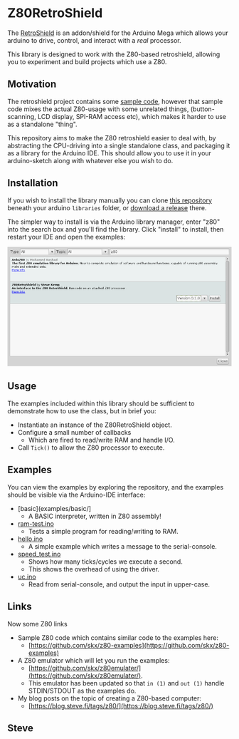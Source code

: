 # Z80RetroShield

The [RetroShield](http://www.8bitforce.com/projects/retroshield/) is an addon/shield for the Arduino Mega which allows your arduino to drive, control, and interact with a _real_ processor.

This library is designed to work with the Z80-based retroshield, allowing you to experiment and build projects which use a Z80.


## Motivation

The retroshield project contains some [sample code](https://gitlab.com/8bitforce/retroshieldz80), however that sample code mixes the actual Z80-usage with some unrelated things, (button-scanning, LCD display, SPI-RAM access etc), which makes it harder to use as a standalone "thing".

This repository aims to make the Z80 retroshield easier to deal with, by abstracting the CPU-driving into a single standalone class, and packaging it as a library for the Arduino IDE.  This should allow you to use it in your arduino-sketch along with whatever else you wish to do.


## Installation

If you wish to install the library manually you can clone [this repository](https://github.com/skx/z80retroshield) beneath your arduino `libraries` folder, or [download a release](https://github.com/skx/z80retroshield/releases) there.

The simpler way to install is via the Arduino library manager, enter "z80" into the search box and you'll find the library.  Click "install" to install, then restart your IDE and open the examples:

![Screenshot](_media/library-manager.png)


## Usage

The examples included within this library should be sufficient to demonstrate how to use the class, but in brief you:

* Instantiate an instance of the Z80RetroShield object.
* Configure a small number of callbacks
  * Which are fired to read/write RAM and handle I/O.
* Call `Tick()` to allow the Z80 processor to execute.


## Examples

You can view the examples by exploring the repository, and the examples should be visible via the Arduino-IDE interface:

* [basic](examples/basic/]
  * A BASIC interpreter, written in Z80 assembly!
* [ram-test.ino](examples/ram-test/ram-test.ino)
  * Tests a simple program for reading/writing to RAM.
* [hello.ino](examples/hello/hello.ino)
  * A simple example which writes a message to the serial-console.
* [speed_test.ino](examples/speed_test/speed_test.ino)
  * Shows how many ticks/cycles we execute a second.
  * This shows the overhead of using the driver.
* [uc.ino](examples/uc/uc.ino)
  * Read from serial-console, and output the input in upper-case.


## Links

Now some Z80 links

* Sample Z80 code which contains similar code to the examples here:
  * [https://github.com/skx/z80-examples](https://github.com/skx/z80-examples)
* A Z80 emulator which will let you run the examples:
  * [https://github.com/skx/z80emulater/](https://github.com/skx/z80emulater/).
  * This emulator has been updated so that `in (1)` and `out (1)` handle STDIN/STDOUT as the examples do.
* My blog posts on the topic of creating a Z80-based computer:
  * [https://blog.steve.fi/tags/z80/](https://blog.steve.fi/tags/z80/)


Steve
--
